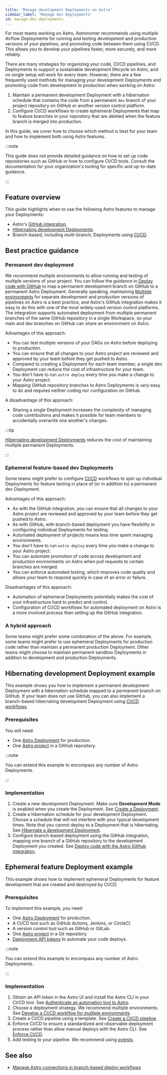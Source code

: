 ```yaml
---
title: 'Manage development Deployments on Astro'
sidebar_label: 'Manage dev Deployments'
id: manage-dev-deployments
---
```


For most teams working on Astro, Astronomer recommends using multiple Airflow Deployments for running and testing development and production versions of your pipelines, and promoting code between them using CI/CD. This allows you to develop your pipelines faster, more securely, and more reliably.

There are many strategies for organizing your code, CI/CD pipelines, and Deployments to support a sustainable development lifecycle on Astro, and no single setup will work for every team. However, there are a few frequently used methods for managing your development Deployments and promoting code from development to production when working on Astro:

1. Maintain a permanent development Deployment with a hibernation schedule that contains the code from a permanent `dev` branch of your project repository on GitHub or another version control platform.
2. Configure CI/CD workflows to create ephemeral Deployments that map to feature branches in your repository that are deleted when the feature branch is merged into production. 

In this guide, we cover how to choose which method is best for your team and how to implement both using Astro features.

:::note

This guide does not provide detailed guidance on how to set up code repositories such as GitHub or how to configure CI/CD tools. Consult the documentation for your organization's tooling for specific and up-to-date guidance.

:::

## Feature overview

This guide highlights when to use the following Astro features to manage your Deployments:

- Astro's [GitHub integration](https://docs.astronomer.io/astro/deploy-github-integration).
- [Hibernating development Deployments](https://docs.astronomer.io/astro/deployment-resources#hibernate-a-development-deployment).
- Branch-based, including multi-branch, Deployments using [CI/CD](https://docs.astronomer.io/astro/set-up-ci-cd#multiple-environments).


## Best practice guidance

### Permanent dev deployment

We recommend multiple environments to allow running and testing of multiple versions of your project. You can follow the guidance in [Deploy code with GitHub](https://docs.astronomer.io/astro/deploy-github-integration) to map a permanent development branch on GitHub to a permanent Astro Deployment. Generally speaking, maintaining [Multiple environments](https://docs.astronomer.io/astro/set-up-ci-cd#multiple-environments) for separate development and production versions of pipelines on Astro is a best practice, and Astro's GitHub integration makes it easy to do this with one of the most widely-used version control platforms. The integration supports automated deployment from multiple permanent branches of the same GitHub repository in a single Workspace, so your main and dev branches on GitHub can share an environment on Astro. 

Advantages of this approach:
- You can test multiple versions of your DAGs _on Astro_ before deploying to production.
- You can ensure that all changes to your Astro project are reviewed and approved by your team before they get pushed to Astro.
- Compared to creating a Deployment for each team member, a single dev Deployment can reduce the cost of infrastructure for your team.
- You don't have to run `astro deploy` every time you make a change to your Astro project.
- Mapping GitHub repository branches to Astro Deployments is _very_ easy to do and requires neither coding nor configuration on GitHub. 

A disadvantage of this approach:
- Sharing a single Deployment increases the complexity of managing code contributions and makes it possible for team members to accidentally overwrite one another's changes.

:::tip

[Hibernating development Deployments](https://docs.astronomer.io/astro/deployment-resources#hibernate-a-development-deployment) reduces the cost of maintaining multiple permanent Deployments.

::: 

### Ephemeral feature-based dev Deployments

Some teams might prefer to configure [CI/CD](https://docs.astronomer.io/astro/set-up-ci-cd#multiple-environments) workflows to spin up individual Deployments for feature testing in place of (or in addition to) a permanent dev Deployment. 

Advantages of this approach:
- As with the GitHub integration, you can ensure that all changes to your Astro project are reviewed and approved by your team before they get pushed to Astro.
- As with GitHub, with branch-based deployment you have flexibility in configuring individual Deployments for testing.
- Automated deployment of projects means less time spent managing environments.
- You don't have to run `astro deploy` every time you make a change to your Astro project.
- You can automate promotion of code across development and production environments on Astro when pull requests to certain branches are merged.
- You can enforce automated testing, which improves code quality and allows your team to respond quickly in case of an error or failure.

Disadvantages of this approach:
- Automation of ephemeral Deployments potentially makes the cost of your infrastructure hard to predict and control. 
- Configuration of CI/CD workflows for automated deployment on Astro is a more involved process than setting up the GitHub integration.

### A hybrid approach

Some teams might prefer some combination of the above. For example, some teams might prefer to use ephemeral Deployments for production code rather than maintain a permanent production Deployment. Other teams might choose to maintain permanent sandbox Deployments in addition to development and production Deployments.

## Hibernating development Deployment example

This example shows you how to implement a permanent development Deployment with a hibernation schedule mapped to a permanent branch on GitHub. If your team does not use GitHub, you can also implement a branch-based hibernating development Deployment using [CI/CD workflows](https://docs.astronomer.io/astro/set-up-ci-cd#multiple-environments).

### Prerequisites

You will need:

- One [Astro Deployment](https://docs.astronomer.io/astro/create-deployment) for production.
- One [Astro project](https://docs.astronomer.io/astro/cli/develop-project) in a GitHub repository.

:::note

You can extend this example to encompass any number of Astro Deployments.

:::

### Implementation

1. Create a new development Deployment. Make sure **Development Mode** is enabled when you create the Deployment. See [Create a Deployment](https://docs.astronomer.io/astro/create-deployment).
2. Create a hibernation schedule for your development Deployment. Choose a schedule that will not interfere with your typical development times. Note that you cannot deploy to a Deployment that is hibernating. See [Hibernate a development Deployment](https://docs.astronomer.io/astro/deployment-resources#hibernate-a-development-deployment).
3. Configure branch-based deployment using the GitHub integration, mapping one branch of a GitHub repository to the development Deployment you created. See [Deploy code with the Astro GitHub integration](https://docs.astronomer.io/astro/deploy-github-integration).

## Ephemeral feature Deployment example

This example shows how to implement ephemeral Deployments for feature development that are created and destroyed by CI/CD.

### Prerequisites

To implement this example, you need:

- One [Astro Deployment](https://docs.astronomer.io/astro/create-deployment) for production.
- A CI/CD tool such as GitHub Actions, Jenkins, or CircleCI.
- A version control tool such as GitHub or GitLab.
- One [Astro project](https://docs.astronomer.io/astro/cli/develop-project) in a Git repository.
- [Deployment API tokens](https://docs.astronomer.io/astro/deployment-api-tokens) to automate your code deploys.

:::note

You can extend this example to encompass any number of Astro Deployments.

:::

### Implementation

1. Obtain an API token in the Astro UI and install the Astro CLI in your CI/CD tool. See [Authenticate an automation tool to Astro](https://docs.astronomer.io/astro/automation-authentication).
2. Choose a deployment strategy. We recommend multiple environments. See [Develop a CI/CD workflow for multiple environments](https://docs.astronomer.io/astro/set-up-ci-cd#multiple-environments).
3. Create a CI/CD pipeline using a template. See [Create a CI/CD pipeline](https://docs.astronomer.io/astro/set-up-ci-cd#create-a-cicd-pipeline).
4. Enforce CI/CD to ensure a standardized and observable deployment process rather than allow manual deploys with the Astro CLI. See [Enforce CI/CD](https://docs.astronomer.io/astro/set-up-ci-cd#enforce-cicd).
5. Add testing to your pipeline. We recommend using [pytests](https://docs.astronomer.io/astro/set-up-ci-cd#test-and-validate-dags-in-your-cicd-pipeline).


## See also

- [Manage Astro connections in branch-based deploy workflows](connections-branch-deploys.md)
